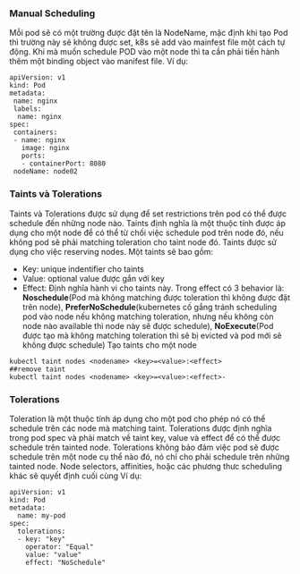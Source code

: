 ### Manual Scheduling
Mỗi pod sẽ có một trường được đặt tên là NodeName, mặc định khi tạo Pod thì trường này sẽ không được set, k8s sẽ add vào mainfest file một cách tự động. 
Khi mà muốn schedule POD vào một node thì ta cần phải tiền hành thêm một binding object vào manifest file.
Ví dụ:
```
apiVersion: v1
kind: Pod
metadata:
 name: nginx
 labels:
  name: nginx
spec:
 containers:
 - name: nginx
   image: nginx
   ports:
   - containerPort: 8080
 nodeName: node02
```
### Taints và Tolerations
Taints và Tolerations được sử dụng để set restrictions trên pod có thể được schedule đến những node nào. 
Taints định nghĩa là một thuộc tính được áp dụng cho một node để có thể từ chối việc schedule pod trên node đó, nếu không pod sẽ phải matching toleration cho taint node đó. 
Taints được sử dụng cho việc reserving nodes. Một taints sẽ bao gồm:
- Key: unique indentifier cho taints
- Value: optional value được gắn với key
- Effect: Định nghĩa hành vi cho taints này. Trong effect có 3 behavior là: **Noschedule**(Pod mà không matching được toleration thì không được đặt trên node), **PreferNoSchedule**(kubernetes cố gắng tránh scheduling pod vào node nếu không matching toleration, nhưng nếu không còn node nào available thì node này sẽ được schedule), **NoExecute**(Pod được tạo mà không matching toleration thì sẽ bị evicted và pod mới sẽ không được schedule)
Tạo taints cho một node 
```
kubectl taint nodes <nodename> <key>=<value>:<effect>
##remove taint
kubectl taint nodes <nodename> <key>=<value>:<effect>-
```
### Tolerations
Toleration là một thuộc tính áp dụng cho một pod cho phép nó có thể schedule trên các node mà matching taint. Tolerations được định nghĩa trong pod spec và phải match về taint key, value và effect để có thể được schedule trên tainted node. Tolerations không bảo đảm việc pod sẽ được schedule trên một node cụ thể nào đó, nó chỉ cho phải schedule trên những tainted node. Node selectors, affinities, hoặc các phương thưc scheduling khác sẽ quyết định cuối cùng
Ví dụ:
```
apiVersion: v1
kind: Pod
metadata:
  name: my-pod
spec:
  tolerations:
  - key: "key"
    operator: "Equal"
    value: "value"
    effect: "NoSchedule"
```
